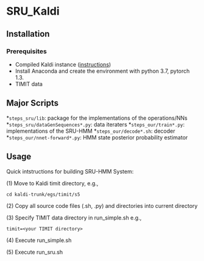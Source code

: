 # SRU_Kaldi
## Installation

### Prerequisites

* Compiled Kaldi instance ([instructions](https://github.com/kaldi-asr/kaldi/blob/master/INSTALL))
* Install Anaconda and create the environment with python 3.7, pytorch 1.3.
* TIMIT data
## Major Scripts 

*`steps_sru/lib`: package for the implementations of the operations/NNs 
*`steps_sru/dataGenSequences*.py`:  data iteraters
*`steps_our/train*.py`: implementations of the SRU-HMM
*`steps_our/decode*.sh`:  decoder
*`steps_our/nnet-forward*.py`:  HMM state posterior probability estimator

## Usage

Quick intstructions for building SRU-HMM System:

(1) Move to Kaldi timit directory, e.g.,

`cd kaldi-trunk/egs/timit/s5`

(2) Copy all source code files (.sh, .py) and directories into current directory

(3) Specify TIMIT data directory in run_simple.sh e.g.,

 `timit=<your TIMIT directory>`

(4) Execute run_simple.sh

(5) Execute run_sru.sh

